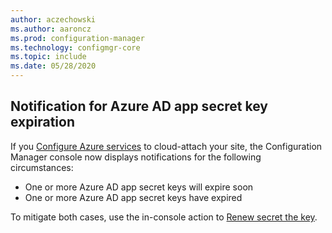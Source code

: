 ```yaml
---
author: aczechowski
ms.author: aaroncz
ms.prod: configuration-manager
ms.technology: configmgr-core
ms.topic: include
ms.date: 05/28/2020
---
```


## <a name="bkmk_alertkey"></a> Notification for Azure AD app secret key expiration

<!--6386392-->

If you [Configure Azure services](../../../../servers/deploy/configure/azure-services-wizard.md) to cloud-attach your site, the Configuration Manager console now displays notifications for the following circumstances:

- One or more Azure AD app secret keys will expire soon
- One or more Azure AD app secret keys have expired

To mitigate both cases, use the in-console action to [Renew secret the key](../../../../servers/deploy/configure/azure-services-wizard.md#bkmk_renew).
